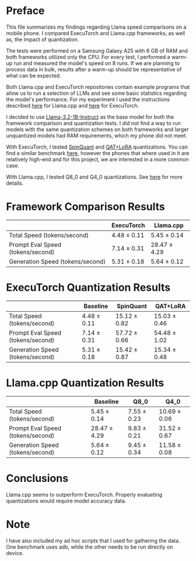 # Preface
This file summarizes my findings regarding Llama speed comparisons on a mobile phone.
I compared ExecuTorch and Llama.cpp frameworks, as well as, the impact of quantization.

The tests were performed on a Samsung Galaxy A25 with 6 GB of RAM and both frameworks utilized only the CPU.
For every test, I performed a warm-up run and measured the model's speed on 8 runs. 
If we are planning to process data in bulk, results after a warm-up should be representative of what can be expected.

Both Llama.cpp and ExecuTorch repositories contain example programs that allow us to 
run a selection of LLMs and see some basic statistics regarding the model's performance. For my
experiment I used the instructions described [here](https://github.com/ZPP-MURMURAS/ZPP_Murmuras/blob/main/research/llama_cpp/introduction/llama.ipynb)
for Llama.cpp and [here](https://github.com/pytorch/executorch/blob/main/examples/models/llama/README.md)
for ExecuTorch.

I decided to use [Llama-3.2-1B-Instruct](https://huggingface.co/meta-llama/Llama-3.2-1B-Instruct) as the base model for both the framework comparison and quantization tests.
I did not find a way to run models with the same quantization schemes on both
frameworks and larger unquantized models had RAM requirements, which my phone did not meet.

With ExecuTorch, I tested [SpinQuant](https://huggingface.co/meta-llama/Llama-3.2-1B-Instruct-SpinQuant_INT4_EO8) 
and [QAT+LoRA](https://huggingface.co/meta-llama/Llama-3.2-1B-Instruct-QLORA_INT4_EO8) quantizations.
You can find a similar benchmark [here](https://github.com/pytorch/executorch/blob/main/examples/models/llama/README.md),
however the phones that where used in it are relatively high-end and for this project, we are interested in
a more common case.

With Llama.cpp, I tested Q8\_0 and Q4\_0 quantizations.
See [here](https://github.com/ggerganov/llama.cpp/blob/master/examples/quantize/README.md) for more details.

# Framework Comparison Results
|                                   | ExecuTorch  | Llama.cpp    |
|-----------------------------------|-------------|--------------|
| Total Speed (tokens/second)       | 4.48 ± 0.11 | 5.45 ± 0.14  |
| Prompt Eval Speed (tokens/second) | 7.14 ± 0.31 | 28.47 ± 4.29 |
| Generation Speed (tokens/second)  | 5.31 ± 0.18 | 5.64 ± 0.12  |

# ExecuTorch Quantization Results
|                                   | Baseline    | SpinQuant    | QAT+LoRA     |
|-----------------------------------|-------------|--------------|--------------|
| Total Speed (tokens/second)       | 4.48 ± 0.11 | 15.12 ± 0.82 | 15.03 ± 0.46 |
| Prompt Eval Speed (tokens/second) | 7.14 ± 0.31 | 57.72 ± 0.66 | 54.48 ± 1.02 |
| Generation Speed (tokens/second)  | 5.31 ± 0.18 | 15.42 ± 0.87 | 15.34 ± 0.48 |

# Llama.cpp Quantization Results
|                                   | Baseline     | Q8\_0       | Q4\_0        |
|-----------------------------------|--------------|-------------|--------------|
| Total Speed (tokens/second)       | 5.45 ± 0.14  | 7.55 ± 0.23 | 10.69 ± 0.06 |
| Prompt Eval Speed (tokens/second) | 28.47 ± 4.29 | 9.83 ± 0.21 | 31.52 ± 0.67 |
| Generation Speed (tokens/second)  | 5.64 ± 0.12  | 9.45 ± 0.34 | 11.58 ± 0.08 |

# Conclusions
Llama.cpp seems to outperform ExecuTorch. Properly evalueting quantizations would require model accuracy data.

# Note
I have also included my ad hoc scripts that I used for gathering the data. 
One benchmark uses adb, while the other needs to be run directly on device.
